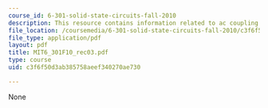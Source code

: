 ```yaml
---
course_id: 6-301-solid-state-circuits-fall-2010
description: This resource contains information related to ac coupling.
file_location: /coursemedia/6-301-solid-state-circuits-fall-2010/c3f6f50d3ab385758aeef340270ae730_MIT6_301F10_rec03.pdf
file_type: application/pdf
layout: pdf
title: MIT6_301F10_rec03.pdf
type: course
uid: c3f6f50d3ab385758aeef340270ae730

---
```

None